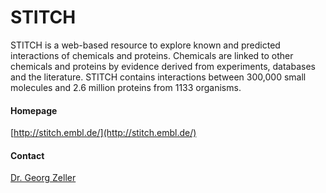 # STITCH
STITCH is a web-based resource to explore known and predicted interactions of chemicals and proteins. Chemicals are linked to other chemicals and proteins by evidence derived from experiments, databases and the literature. STITCH contains interactions between 300,000 small molecules and 2.6 million proteins from 1133 organisms.
#### Homepage
[http://stitch.embl.de/](http://stitch.embl.de/)
#### Contact
[Dr. Georg Zeller](http://congo.embl.de/hd-hub/dr-georg-zeller/)
